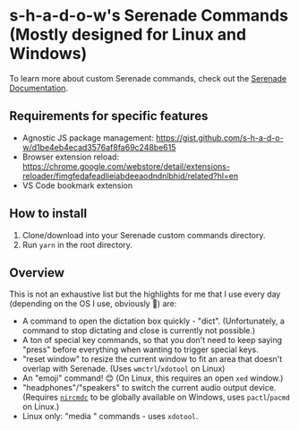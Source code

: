 # s-h-a-d-o-w's Serenade Commands (Mostly designed for Linux and Windows)

To learn more about custom Serenade commands, check out the [Serenade Documentation](https://serenade.ai/docs#custom-commands).

## Requirements for specific features

- Agnostic JS package management: https://gist.github.com/s-h-a-d-o-w/d1be4eb4ecad3576af8fa69c248be615
- Browser extension reload: https://chrome.google.com/webstore/detail/extensions-reloader/fimgfedafeadlieiabdeeaodndnlbhid/related?hl=en
- VS Code bookmark extension

## How to install

1. Clone/download into your Serenade custom commands directory.
1. Run `yarn` in the root directory.

## Overview

This is not an exhaustive list but the highlights for me that I use every day (depending on the OS I use, obviously 🙂) are:

- A command to open the dictation box quickly - "dict". (Unfortunately, a command to stop dictating and close is currently not possible.)
- A ton of special key commands, so that you don't need to keep saying "press" before everything when wanting to trigger special keys.
- "reset window" to resize the current window to fit an area that doesn't overlap with Serenade. (Uses `wmctrl`/`xdotool` on Linux)
- An "emoji" command! 😊 (On Linux, this requires an open `xed` window.)
- "headphones"/"speakers" to switch the current audio output device. (Requires [`nircmdc`](https://www.nirsoft.net/utils/nircmd.html) to be globally available on Windows, uses `pactl`/`pacmd` on Linux.)
- Linux only: "media <key>" commands - uses `xdotool`.
